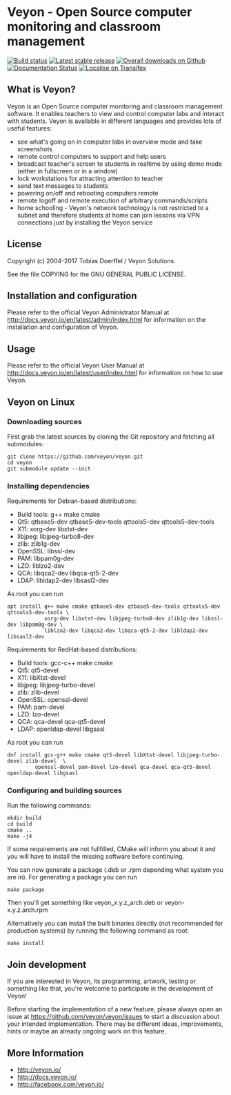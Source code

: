 # Veyon - Open Source computer monitoring and classroom management

[![Build status](https://img.shields.io/travis/veyon/veyon.svg)](https://travis-ci.org/veyon/veyon)
[![Latest stable release](https://img.shields.io/github/release/veyon/veyon.svg?maxAge=3600)](https://github.com/veyon/veyon/releases)
[![Overall downloads on Github](https://img.shields.io/github/downloads/veyon/veyon/total.svg?maxAge=3600)](https://github.com/veyon/veyon/releases)
[![Documentation Status](https://readthedocs.org/projects/veyon/badge/?version=latest)](http://veyon.readthedocs.io/en/latest/?badge=latest)
[![Localise on Transifex](https://img.shields.io/badge/localise-on_transifex-green.svg)](https://www.transifex.com/veyon-solutions/veyon/)


## What is Veyon?

Veyon is an Open Source computer monitoring and classroom management software.
It enables teachers to view and control computer labs and interact with students.
Veyon is available in different languages and provides lots of useful features:

  * see what's going on in computer labs in overview mode and take screenshots
  * remote control computers to support and help users
  * broadcast teacher's screen to students in realtime by using demo mode
    (either in fullscreen or in a window)
  * lock workstations for attracting attention to teacher
  * send text messages to students
  * powering on/off and rebooting computers remote
  * remote logoff and remote execution of arbitrary commands/scripts
  * home schooling - Veyon's network technology is not restricted to a subnet
    and therefore students at home can join lessons via VPN connections just by
    installing the Veyon service


## License

Copyright (c) 2004-2017 Tobias Doerffel / Veyon Solutions.

See the file COPYING for the GNU GENERAL PUBLIC LICENSE.


## Installation and configuration

Please refer to the official Veyon Administrator Manual at http://docs.veyon.io/en/latest/admin/index.html
for information on the installation and configuration of Veyon.


## Usage

Please refer to the official Veyon User Manual at http://docs.veyon.io/en/latest/user/index.html
for information on how to use Veyon.


## Veyon on Linux

### Downloading sources

First grab the latest sources by cloning the Git repository and fetching all submodules:

	git clone https://github.com/veyon/veyon.git
	cd veyon
	git submodule update --init


### Installing dependencies

Requirements for Debian-based distributions:

- Build tools: g++ make cmake
- Qt5: qtbase5-dev qtbase5-dev-tools qttools5-dev qttools5-dev-tools
- X11: xorg-dev libxtst-dev
- libjpeg: libjpeg-turbo8-dev
- zlib: zlib1g-dev
- OpenSSL: libssl-dev
- PAM: libpam0g-dev
- LZO: liblzo2-dev 
- QCA: libqca2-dev libqca-qt5-2-dev 
- LDAP: libldap2-dev libsasl2-dev

As root you can run

	apt install g++ make cmake qtbase5-dev qtbase5-dev-tools qttools5-dev qttools5-dev-tools \
	            xorg-dev libxtst-dev libjpeg-turbo8-dev zlib1g-dev libssl-dev libpam0g-dev \ 
	            liblzo2-dev libqca2-dev libqca-qt5-2-dev libldap2-dev libsasl2-dev
    

Requirements for RedHat-based distributions:

- Build tools: gcc-c++ make cmake
- Qt5: qt5-devel
- X11: libXtst-devel
- libjpeg: libjpeg-turbo-devel
- zlib: zlib-devel
- OpenSSL: openssl-devel
- PAM: pam-devel
- LZO: lzo-devel
- QCA: qca-devel qca-qt5-devel
- LDAP: openldap-devel libgsasl

As root you can run

	dnf install gcc-g++ make cmake qt5-devel libXtst-devel libjpeg-turbo-devel zlib-devel  \
             openssl-devel pam-devel lzo-devel qca-devel qca-qt5-devel openldap-devel libgsasl


### Configuring and building sources

Run the following commands:

	mkdir build
	cd build
	cmake ..
	make -j4

If some requirements are not fullfilled, CMake will inform you about it and
you will have to install the missing software before continuing.

You can now generate a package (.deb or .rpm depending what system you are in).
For generating a package you can run
    
	make package

Then you'll get something like veyon_x.y.z_arch.deb or veyon-x.y.z.arch.rpm

Alternatively you can install the built binaries directly (not recommended for
production systems) by running the following command as root:

	make install


## Join development

If you are interested in Veyon, its programming, artwork, testing or something like that, you're welcome to participate in the development of Veyon!

Before starting the implementation of a new feature, please always open an issue at https://github.com/veyon/veyon/issues to start a discussion about your intended implementation. There may be different ideas, improvements, hints or maybe an already ongoing work on this feature.


## More Information

* http://veyon.io/
* http://docs.veyon.io/
* http://facebook.com/veyon.io/
